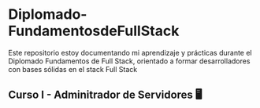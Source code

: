 # Diplomado-FundamentosdeFullStack
Este repositorio estoy documentando mi aprendizaje y prácticas durante el Diplomado Fundamentos de Full Stack, orientado a formar desarrolladores con bases sólidas en el stack Full Stack

## **Curso I** - Adminitrador de Servidores 🖥️
